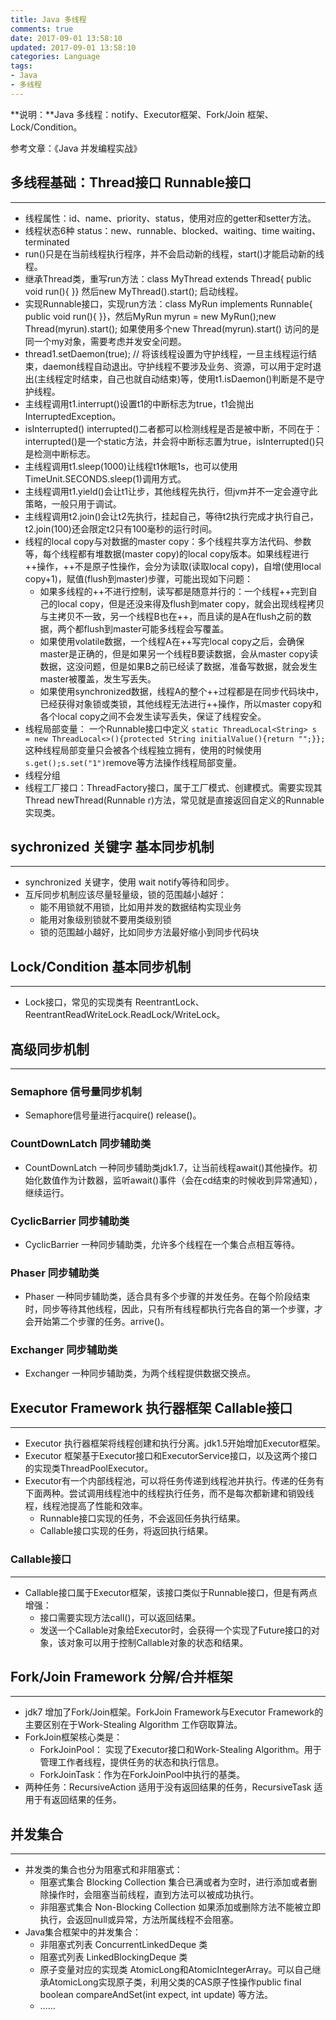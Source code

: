 ```yaml
---
title: Java 多线程
comments: true
date: 2017-09-01 13:58:10
updated: 2017-09-01 13:58:10
categories: Language
tags:
- Java
- 多线程
---
```


**说明：**Java 多线程：notify、Executor框架、Fork/Join 框架、Lock/Condition。
<!-- more -->


参考文章：《Java 并发编程实战》



## 多线程基础：Thread接口 Runnable接口
---
* 线程属性：id、name、priority、status，使用对应的getter和setter方法。
* 线程状态6种 status：new、runnable、blocked、waiting、time waiting、terminated
* run()只是在当前线程执行程序，并不会启动新的线程，start()才能启动新的线程。
* 继承Thread类，重写run方法：class MyThread extends Thread{ public void run(){ }} 然后new MyThread().start(); 启动线程。
* 实现Runnable接口，实现run方法：class MyRun implements Runnable{ public void run(){ }}，然后MyRun myrun = new MyRun();new Thread(myrun).start(); 如果使用多个new Thread(myrun).start() 访问的是同一个my对象，需要考虑并发安全问题。
* thread1.setDaemon(true); // 将该线程设置为守护线程，一旦主线程运行结束，daemon线程自动退出。守护线程不要涉及业务、资源，可以用于定时退出(主线程定时结束，自己也就自动结束)等，使用t1.isDaemon()判断是不是守护线程。
* 主线程调用t1.interrupt()设置t1的中断标志为true，t1会抛出InterruptedException。
* isInterrupted() interrupted()二者都可以检测线程是否是被中断，不同在于：interrupted()是一个static方法，并会将中断标志置为true，isInterrupted()只是检测中断标志。
* 主线程调用t1.sleep(1000)让线程t1休眠1s，也可以使用TimeUnit.SECONDS.sleep(1)调用方式。
* 主线程调用t1.yield()会让t1让步，其他线程先执行，但jvm并不一定会遵守此策略，一般只用于调试。
* 主线程调用t2.join()会让t2先执行，挂起自己，等待t2执行完成才执行自己，t2.join(100)还会限定t2只有100毫秒的运行时间。
* 线程的local copy与对数据的master copy：多个线程共享方法代码、参数等，每个线程都有堆数据(master copy)的local copy版本。如果线程进行++操作，++不是原子性操作，会分为读取(读取local copy)，自增(使用local copy+1)，赋值(flush到master)步骤，可能出现如下问题：
    * 如果多线程的++不进行控制，读写都是随意并行的：一个线程++完到自己的local copy，但是还没来得及flush到mater copy，就会出现线程拷贝与主拷贝不一致，另一个线程B也在++，而且读的是A在flush之前的数据，两个都flush到master可能多线程会写覆盖。
    * 如果使用volatile数据，一个线程A在++写完local copy之后，会确保master是正确的，但是如果另一个线程B要读数据，会从master copy读数据，这没问题，但是如果B之前已经读了数据，准备写数据，就会发生master被覆盖，发生写丢失。
    * 如果使用synchronized数据，线程A的整个++过程都是在同步代码块中，已经获得对象锁或类锁，其他线程无法进行++操作，所以master copy和各个local copy之间不会发生读写丢失，保证了线程安全。
* 线程局部变量： 一个Runnable接口中定义 `static ThreadLocal<String> s = new ThreadLocal<>(){protected String initialValue(){return "";}};` 这种线程局部变量只会被各个线程独立拥有，使用的时候使用`s.get();s.set("1")`remove等方法操作线程局部变量。
* 线程分组
* 线程工厂接口：ThreadFactory接口，属于工厂模式、创建模式。需要实现其Thread newThread(Runnable r)方法，常见就是直接返回自定义的Runnable实现类。



## sychronized 关键字 基本同步机制
---
* synchronized 关键字，使用 wait notify等待和同步。
* 互斥同步机制应该尽量轻量级，锁的范围越小越好：
    * 能不用锁就不用锁，比如用并发的数据结构实现业务
    * 能用对象级别锁就不要用类级别锁
    * 锁的范围越小越好，比如同步方法最好缩小到同步代码块

## Lock/Condition 基本同步机制
---
* Lock接口，常见的实现类有 ReentrantLock、ReentrantReadWriteLock.ReadLock/WriteLock。




## 高级同步机制
---
### Semaphore 信号量同步机制
* Semaphore信号量进行acquire() release()。


### CountDownLatch 同步辅助类
* CountDownLatch 一种同步辅助类jdk1.7，让当前线程await()其他操作。初始化数值作为计数器，监听await()事件（会在cd结束的时候收到异常通知），继续运行。

### CyclicBarrier 同步辅助类
* CyclicBarrier 一种同步辅助类，允许多个线程在一个集合点相互等待。

### Phaser 同步辅助类
* Phaser 一种同步辅助类，适合具有多个步骤的并发任务。在每个阶段结束时，同步等待其他线程，因此，只有所有线程都执行完各自的第一个步骤，才会开始第二个步骤的任务。arrive()。

### Exchanger 同步辅助类
* Exchanger 一种同步辅助类，为两个线程提供数据交换点。




## Executor Framework 执行器框架  Callable接口
---
* Executor 执行器框架将线程创建和执行分离。jdk1.5开始增加Executor框架。
* Executor 框架基于Executor接口和ExecutorService接口，以及这两个接口的实现类ThreadPoolExecutor。
* Executor有一个内部线程池，可以将任务传递到线程池并执行。传递的任务有下面两种。尝试调用线程池中的线程执行任务，而不是每次都新建和销毁线程，线程池提高了性能和效率。
    * Runnable接口实现的任务，不会返回任务执行结果。
    * Callable接口实现的任务，将返回执行结果。

### Callable接口
---
* Callable接口属于Executor框架，该接口类似于Runnable接口，但是有两点增强：
    * 接口需要实现方法call()，可以返回结果。
    * 发送一个Callable对象给Executor时，会获得一个实现了Future接口的对象，该对象可以用于控制Callable对象的状态和结果。





## Fork/Join Framework 分解/合并框架
---
* jdk7 增加了Fork/Join框架。ForkJoin Framework与Executor Framework的主要区别在于Work-Stealing Algorithm 工作窃取算法。
* ForkJoin框架核心类是：
    * ForkJoinPool： 实现了Executor接口和Work-Stealing Algorithm。用于管理工作者线程，提供任务的状态和执行信息。
    * ForkJoinTask：作为在ForkJoinPool中执行的基类。
* 两种任务：RecursiveAction 适用于没有返回结果的任务，RecursiveTask 适用于有返回结果的任务。






## 并发集合
---
* 并发类的集合也分为阻塞式和非阻塞式：
    * 阻塞式集合 Blocking Collection 集合已满或者为空时，进行添加或者删除操作时，会阻塞当前线程，直到方法可以被成功执行。
    * 非阻塞式集合 Non-Blocking Collection 如果添加或删除方法不能被立即执行，会返回null或异常，方法所属线程不会阻塞。
* Java集合框架中的并发集合：
    * 非阻塞式列表 ConcurrentLinkedDeque 类
    * 阻塞式列表 LinkedBlockingDeque 类
    * 原子变量对应的实现类 AtomicLong和AtomicIntegerArray。可以自己继承AtomicLong实现原子类，利用父类的CAS原子性操作public final boolean compareAndSet(int expect, int update) 等方法。
    * ……




